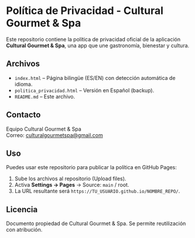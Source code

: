 # Política de Privacidad - Cultural Gourmet & Spa

Este repositorio contiene la política de privacidad oficial de la aplicación **Cultural Gourmet & Spa**, una app que une gastronomía, bienestar y cultura.

## Archivos
- `index.html` – Página bilingüe (ES/EN) con detección automática de idioma.
- `politica_privacidad.html` – Versión en Español (backup).
- `README.md` – Este archivo.

## Contacto
Equipo Cultural Gourmet & Spa  
Correo: culturalgourmetspa@gmail.com

## Uso
Puedes usar este repositorio para publicar la política en GitHub Pages:
1. Sube los archivos al repositorio (Upload files).
2. Activa **Settings → Pages** → Source: `main` / root.
3. La URL resultante será `https://TU_USUARIO.github.io/NOMBRE_REPO/`.

## Licencia
Documento propiedad de Cultural Gourmet & Spa. Se permite reutilización con atribución.
